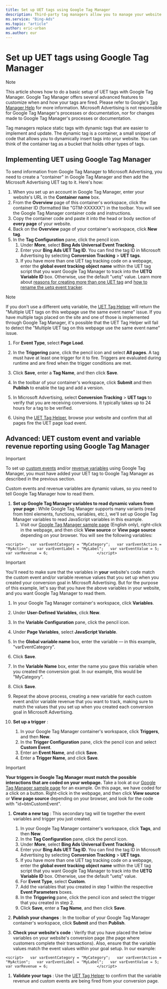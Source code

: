 ```yaml
---
title: Set up UET tags using Google Tag Manager
description: Third-party tag managers allow you to manage your website tags in one place. Learn how to set up UET tags using Google Tag Manager.
ms.service: "Bing-Ads"
ms.topic: "article"
author: eric-urban
ms.author: eur
---
```


# Set up UET tags using Google Tag Manager

> [!NOTE]
> This article shows how to do a basic setup of UET tags with Google Tag Manager. Google Tag Manager offers several advanced features to customize when and how your tags are fired. Please refer to Google's [Tag Manager Help](https://go.microsoft.com/fwlink?LinkId=2010586) for more information.
> Microsoft Advertising is not responsible for Google Tag Manager's processes or documentation, nor for changes made to Google Tag Manager's processes or documentation.

Tag managers replace static tags with dynamic tags that are easier to implement and update. The dynamic tag is a container, a small snippet of code that allows you to dynamically insert tags into your website. You can think of the container tag as a bucket that holds other types of tags.

## Implementing UET using Google Tag Manager
To send information from Google Tag Manager to Microsoft Advertising, you need to create a "container" in Google Tag Manager and then add the Microsoft Advertising UET tag to it. Here's how:
1. When you set up an account in Google Tag Manager, enter your website's URL in the **Container name** box.
1. From the **Overview** page of this container's workspace, click the container ID (formatted like "GTM-XXXXXX") in the toolbar. You will see the Google Tag Manager container code and instructions.
1. Copy the container code and paste it into the head or body section of **every page** of your website.
1. Back on the **Overview** page of your container's workspace, click **New tag**.
1. In the **Tag Configuration** pane, click the pencil icon.
   1. Under **More**, select **Bing Ads Universal Event Tracking**.
   1. Enter your **Bing Ads UET Tag ID**. You can find the tag ID in Microsoft Advertising by selecting **Conversion Tracking**&nbsp;&gt;&nbsp;**UET tags**.
   1. If you have more than one UET tag tracking code on a webpage, enter the **global event tracking object name** within the UET tag script that you want Google Tag Manager to track into the **UETQ Variable ID** box. Otherwise, use the default "uetq" value. Learn more about [reasons for creating more than one UET tag](./hlp_BA_CONC_UETv2MutliTags.md) and [how to rename the uetq event tracker](./hlp_BA_CONC_UETv2OverrideUetTag.md).
> [!NOTE]
> If you don't use a different uetq variable, the [UET Tag Helper](./hlp_BA_CONC_UET_TagHelper.md) will return the "Multiple UET tags on this webpage use the same event name" issue. If you have multiple tags placed on the site and one of those is implemented through Google Tag Manager, it's possible that the UET Tag Helper will fail to detect the "Multiple UET tag on this webpage use the same event name" issue.

   1. For **Event Type**, select **Page Load**.

1. In the **Triggering** pane, click the pencil icon and select **All pages**.  A tag must have at least one trigger for it to fire. Triggers are evaluated during runtime and are fired when the trigger conditions are met.
1. Click **Save**, enter a **Tag Name**, and then click **Save**.
1. In the toolbar of your container's workspace, click **Submit** and then **Publish** to enable the tag and add a version.
1. In Microsoft Advertising, select **Conversion Tracking**&nbsp;&gt;&nbsp;**UET tags** to verify that you are receiving conversions. It typically takes up to 24 hours for a tag to be verified.
1. Using the [UET Tag Helper](./hlp_BA_CONC_UET_TagHelper.md), browse your website and confirm that all pages fire the UET page load event.

## Advanced: UET custom event and variable revenue reporting using Google Tag Manager
> [!IMPORTANT]
> To set up [custom events](./hlp_BA_CONC_UETv2CustomEvent.md) and/or [revenue variables](./hlp_BA_CONC_UETv2RevenueVariables.md) using Google Tag Manager, you must have added your UET tag to Google Tag Manager as described in the previous section.

Custom events and revenue variables are dynamic values, so you need to tell Google Tag Manager how to read them.

1. **Set up Google Tag Manager variables to read dynamic values from your page** : While Google Tag Manager supports many variants (read from html elements, functions, variables, etc.), we'll set up Google Tag Manager variables to read JavaScript variables in this example.
   1. Visit our [Google Tag Manager sample page](https://go.microsoft.com/fwlink?LinkId=2010814) (English only), right-click in the webpage, and then click **View source** or **View page source** depending on your browser. You will see the following variables:
```
<script>   var varEventCategory = "MyCategory";   var varEventAction = "MyAction";   var varEventLabel = "MyLabel";   var varEventValue = 5;   var varRevenue = 6;						</script>
```

> [!IMPORTANT]
> You'll need to make sure that the variables in **your** website's code match the custom event and/or variable revenue values that you set up when you created your conversion goal in Microsoft Advertising. But for the purpose of this example, let's say that you have the above variables in your website, and you want Google Tag Manager to read them.

   1. In your Google Tag Manager container's workspace, click **Variables**.
   1. Under **User-Defined Variables**, click **New**.
   1. In the **Variable Configuration** pane, click the pencil icon.
   1. Under **Page Variables**, select **JavaScript Variable**.
   1. In the **Global variable name** box, enter the variable — in this example, "varEventCategory".
   1. Click **Save**.
   1. In the **Variable Name** box, enter the name you gave this variable when you created the conversion goal. In our example, this would be "MyCategory".
   1. Click **Save**.
   1. Repeat the above process, creating a new variable for each custom event and/or variable revenue that you want to track, making sure to match the values that you set up when you created each conversion goal in Microsoft Advertising.

1. **Set up a trigger** :
   1. In your Google Tag Manager container's workspace, click **Triggers**, and then **New**.
   1. In the **Trigger Configuration** pane, click the pencil icon and select **Custom Event**.
   1. Enter an **Event Name**, and click **Save**.
   1. Enter a **Trigger Name**, and click **Save**.

> [!IMPORTANT]
> **Your triggers in Google Tag Manager must match the possible interactions that are coded on your webpage.**
> Take a look at our [Google Tag Manager sample page](https://go.microsoft.com/fwlink?LinkId=2010814) for an example. On this page, we have coded for a click on a button. Right-click in the webpage, and then click **View source** or **View page source** depending on your browser, and look for the code with "id=btnCustomEvent".

1. **Create a new tag** : This secondary tag will tie together the event variables and trigger you just created.
   1. In your Google Tag Manager container's workspace, click **Tags**, and then **New**.
   1. In the **Tag Configuration** pane, click the pencil icon.
   1. Under **More**, select **Bing Ads Universal Event Tracking**.
   1. Enter your **Bing Ads UET Tag ID**. You can find the tag ID in Microsoft Advertising by selecting **Conversion Tracking**&nbsp;&gt;&nbsp;**UET tags**.
   1. If you have more than one UET tag tracking code on a webpage, enter the **global event tracking object name** within the UET tag script that you want Google Tag Manager to track into the **UETQ Variable ID** box. Otherwise, use the default "uetq" value.
   1. For **Event Type**, select **Custom**.
   1. Add the variables that you created in step 1 within the respective **Event Parameters** boxes.
   1. In the **Triggering** pane, click the pencil icon and select the trigger that you created in step 2.
   1. Click **Save**, enter a **Tag Name**, and then click **Save**.

1. **Publish your changes** : In the toolbar of your Google Tag Manager container's workspace, click **Submit** and then **Publish**.
1. **Check your website's code** : Verify that you have placed the below variables on your website's conversion page (the page where customers complete their transactions). Also, ensure that the variable values match the event values within your goal setup. In our example:
```
<script>   var varEventCategory = "MyCategory";   var varEventAction = "MyAction";   var varEventLabel = "MyLabel";   var varEventValue = 5;   var varRevenue = 6;						</script>
```

1. **Validate your tags** : Use the [UET Tag Helper](./hlp_BA_CONC_UET_TagHelper.md) to confirm that the variable revenue and custom events are being fired from your conversion page.


